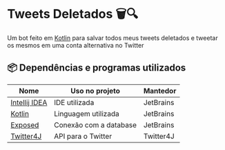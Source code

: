 # Tweets Deletados 🗑🔍

Um bot feito em [Kotlin](https://kotlinlang.org/) para salvar todos meus tweets deletados e tweetar os mesmos em uma conta alternativa no Twitter

## 📦 Dependências e programas utilizados

| Nome                                                      | Uso no projeto         | Mantedor      |
| --------------------------------------------------------- | ---------------------- | ------------- |
| [Intellij IDEA](https://www.jetbrains.com/idea/)          | IDE utilizada          | JetBrains     |
| [Kotlin](https://kotlinlang.org/)                         | Linguagem utilizada    | JetBrains     |
| [Exposed](https://github.com/JetBrains/Exposed)           | Conexão com a database | JetBrains     |
| [Twitter4J](https://github.com/Twitter4J/Twitter4J)       | API para o Twitter     | Twitter4J     |